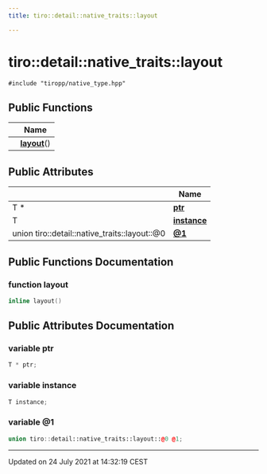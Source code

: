 ```yaml
---
title: tiro::detail::native_traits::layout

---
```


# tiro::detail::native_traits::layout






`#include "tiropp/native_type.hpp"`

## Public Functions

|                | Name           |
| -------------- | -------------- |
| | **[layout](/docs/api/classes/structtiro_1_1detail_1_1native__traits_1_1layout#function-layout)**() |

## Public Attributes

|                | Name           |
| -------------- | -------------- |
| T * | **[ptr](/docs/api/classes/structtiro_1_1detail_1_1native__traits_1_1layout#variable-ptr)**  |
| T | **[instance](/docs/api/classes/structtiro_1_1detail_1_1native__traits_1_1layout#variable-instance)**  |
| union tiro::detail::native_traits::layout::@0 | **[@1](/docs/api/classes/structtiro_1_1detail_1_1native__traits_1_1layout#variable-@1)**  |

## Public Functions Documentation

### function layout

```cpp
inline layout()
```


## Public Attributes Documentation

### variable ptr

```cpp
T * ptr;
```


### variable instance

```cpp
T instance;
```


### variable @1

```cpp
union tiro::detail::native_traits::layout::@0 @1;
```


-------------------------------

Updated on 24 July 2021 at 14:32:19 CEST